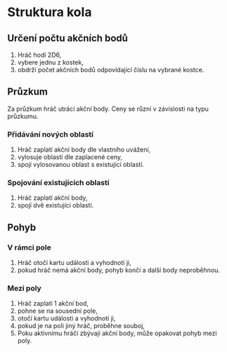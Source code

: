 # Struktura kola

## Určení počtu akčních bodů

1. Hráč hodí 2D6,
2. vybere jednu z kostek,
3. obdrží počet akčních bodů odpovídající číslu na vybrané kostce.

## Průzkum

Za průzkum hráč utrácí akční body. Ceny se různí v závislosti na typu průzkumu.

### Přidávání nových oblastí

1. Hráč zaplatí akční body dle vlastního uvážení,
2. vylosuje oblasti dle zaplacené ceny,
3. spojí vylosovanou oblast s existující oblastí.

### Spojování existujících oblastí

1. Hráč zaplatí akční body,
2. spojí dvě existující oblasti.

## Pohyb


### V rámci pole

1. Hráč otočí kartu události a vyhodnotí ji,
2. pokud hráč nemá akční body, pohyb končí a další body neproběhnou.

### Mezi poly

1. Hráč zaplatí 1 akční bod,
2. pohne se na sousední pole,
3. otočí kartu události a vyhodnotí ji,
4. pokud je na poli jiný hráč, proběhne souboj,
5. Poku aktivnímu hráči zbývají akční body, může opakovat pohyb mezi poly.
